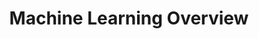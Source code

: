 ---
title: "Machine Learning Overview"
excerpt: "A collection of short articles and videos to help you get started with machine learning"
type: collection
heat: 32234

items:
  - articles/vas3k-blog-machine-learning-for-everyone
  - articles/r2d3-a-visual-intro-to-machine-learning
  - articles/monkeylearn-gentle-guide-to-machine-learning
  - articles/towardsdatascience-machine-learning-101-for-dummies-like-me
  - articles/algorithmia-introduction-machine-learning-developers
  - videos/youtube-data-school-what-is-machine-learning-and-how-does-it-work
  
levels:
  - Beginner

topics:
  - AI
  - Machine Learning

images:
  - url: https://upload.wikimedia.org/wikipedia/commons/thumb/f/fe/Kernel_Machine.svg/1200px-Kernel_Machine.svg.png
    width: 1200
    height: 545
---